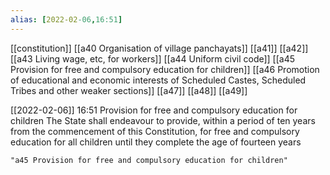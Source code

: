 ```yaml
---
alias: [2022-02-06,16:51]
---
```

[[constitution]] [[a40 Organisation of village panchayats]] [[a41]] [[a42]] [[a43 Living wage, etc, for workers]] [[a44 Uniform civil code]] [[a45 Provision for free and compulsory education for children]] [[a46 Promotion of educational and economic interests of Scheduled Castes, Scheduled Tribes and other weaker sections]] [[a47]] [[a48]] [[a49]]

[[2022-02-06]] 16:51
Provision for free and compulsory education for children The State shall endeavour to provide, within a period of ten years from the commencement of this Constitution, for free and compulsory education for all children until they complete the age of fourteen years
```query 2022-05-16 12:00
"a45 Provision for free and compulsory education for children"
```